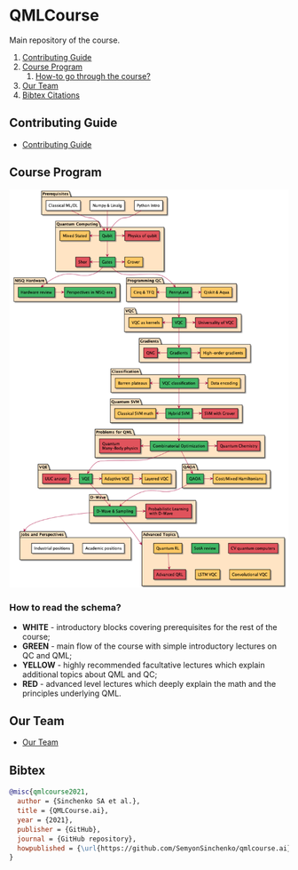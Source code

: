 # QMLCourse

Main repository of the course.

1. [Contributing Guide](#guide)
2. [Course Program](#program)
   1. [How-to go through the course?](#schema)
3. [Our Team](#team)
4. [Bibtex Citations](#bibtex)

## Contributing Guide <a name="guide"></a>

- [Contributing Guide](./CONTRIBUTING.md)

## Course Program <a name="program"></a>

![](./qmlcourseRU/_static/index/program.png)

### How to read the schema? <a name="schema"></a>

- **WHITE** - introductory blocks covering prerequisites for the rest of the course;
- **GREEN** - main flow of the course with simple introductory lectures on QC and QML;
- **YELLOW** - highly recommended facultative lectures which explain additional topics about QML and QC;
- **RED** - advanced level lectures which deeply explain the math and the principles underlying QML.

## Our Team <a name="team"></a>

- [Our Team](./Team.md)

## Bibtex <a name="bibtex"></a>

```bibtex
@misc{qmlcourse2021,
  author = {Sinchenko SA et al.},
  title = {QMLCourse.ai},
  year = {2021},
  publisher = {GitHub},
  journal = {GitHub repository},
  howpublished = {\url{https://github.com/SemyonSinchenko/qmlcourse.ai}},
}
```
